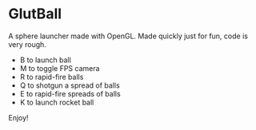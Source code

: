# GlutBall
A sphere launcher made with OpenGL. Made quickly just for fun, code is very rough. 
 - B to launch ball
 - M to toggle FPS camera
 - R to rapid-fire balls
 - Q to shotgun a spread of balls
 - E to rapid-fire spreads of balls
 - K to launch rocket ball

Enjoy!
